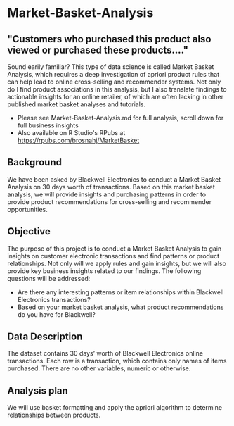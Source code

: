 # Market-Basket-Analysis
## "Customers who purchased this product also viewed or purchased these products...." 
Sound earily familiar? This type of data science is called Market Basket Analysis, which requires a deep investigation of apriori product rules that can help lead to online cross-selling and recommender systems. Not only do I find product associations in this analysis, but I also translate findings to actionable insights for an online retailer, of which are often lacking in other published market basket analyses and tutorials.
* Please see Market-Basket-Analysis.md for full analysis, scroll down for full business insights
* Also available on R Studio's RPubs at https://rpubs.com/brosnahj/MarketBasket

## Background
We have been asked by Blackwell Electronics to conduct a Market Basket Analysis on 30 days worth of transactions. Based on this market basket analysis, we will provide insights and purchasing patterns in order to provide product recommendations for cross-selling and recommender opportunities.

## Objective
The purpose of this project is to conduct a Market Basket Analysis to gain insights on customer electronic transactions and find patterns or product relationships. Not only will we apply rules and gain insights, but we will also provide key business insights related to our findings. The following questions will be addressed:
* Are there any interesting patterns or item relationships within Blackwell Electronics transactions?
* Based on your market basket analysis, what product recommendations do you have for Blackwell?

## Data Description
The dataset contains 30 days’ worth of Blackwell Electronics online transactions. Each row is a transaction, which contains only names of items purchased. There are no other variables, numeric or otherwise.

## Analysis plan
We will use basket formatting and apply the apriori algorithm to determine relationships between products.

